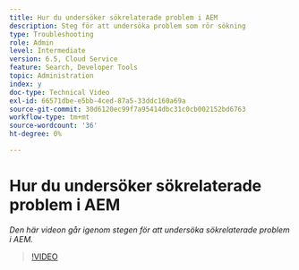 ```yaml
---
title: Hur du undersöker sökrelaterade problem i AEM
description: Steg för att undersöka problem som rör sökning
type: Troubleshooting
role: Admin
level: Intermediate
version: 6.5, Cloud Service
feature: Search, Developer Tools
topic: Administration
index: y
doc-type: Technical Video
exl-id: 66571dbe-e5bb-4ced-87a5-33ddc160a69a
source-git-commit: 30d6120ec99f7a95414dbc31c0cb002152bd6763
workflow-type: tm+mt
source-wordcount: '36'
ht-degree: 0%

---
```


# Hur du undersöker sökrelaterade problem i AEM

*Den här videon går igenom stegen för att undersöka sökrelaterade problem i AEM.*

>[!VIDEO](https://video.tv.adobe.com/v/335467?quality=12&learn=on)
